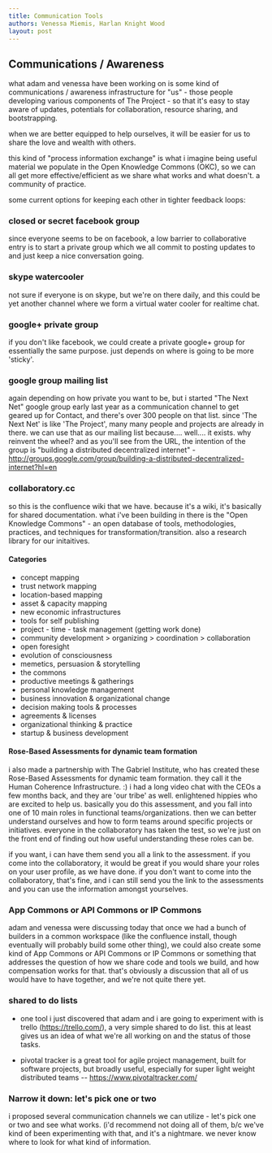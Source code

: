 ```yaml
---
title: Communication Tools
authors: Venessa Miemis, Harlan Knight Wood
layout: post
---
```


## Communications / Awareness

what adam and venessa have been working on is some kind of communications / awareness infrastructure for "us" - those people developing various components of The Project - so that it's easy to stay aware of updates, potentials for collaboration, resource sharing, and bootstrapping.

when we are better equipped to help ourselves, it will be easier for us to share the love and wealth with others. 

this kind of "process information exchange" is what i imagine being useful material we populate in the Open Knowledge Commons (OKC), so we can all get more effective/efficient as we share what works and what doesn't. a community of practice.

some current options for keeping each other in tighter feedback loops:

### closed or secret facebook group

since everyone seems to be on facebook, a low barrier to collaborative entry is to start a private group which we all commit to posting updates to and just keep a nice conversation going.

### skype watercooler

not sure if everyone is on skype, but we're on there daily, and this could be yet another channel where we form a virtual water cooler for realtime chat.

### google+ private group

if you don't like facebook, we could create a private google+ group for essentially the same purpose. just depends on where is going to be more 'sticky'. 

### google group mailing list

again depending on how private you want to be, but i started "The Next Net" google group early last year as a communication channel to get geared up for Contact, and there's over 300 people on that list. since 'The Next Net' is like 'The Project', many many people and projects are already in there. we can use that as our mailing list because.... well.... it exists. why reinvent the wheel? and as you'll see from the URL, the intention of the group is "building a distributed decentralized internet" - http://groups.google.com/group/building-a-distributed-decentralized-internet?hl=en

### collaboratory.cc

so this is the confluence wiki that we have. because it's a wiki, it's basically for shared documentation. what i've been building in there is the "Open Knowledge Commons" - an open database of tools, methodologies, practices, and techniques for transformation/transition. also a research library for our initaitives.

#### Categories

- concept mapping
- trust network mapping
- location-based mapping
- asset & capacity mapping
- new economic infrastructures
- tools for self publishing
- project - time - task management (getting work done)
- community development > organizing > coordination > collaboration
- open foresight
- evolution of consciousness
- memetics, persuasion & storytelling
- the commons
- productive meetings & gatherings
- personal knowledge management
- business innovation & organizational change
- decision making tools & processes
- agreements & licenses
- organizational thinking & practice
- startup & business development

#### Rose-Based Assessments for dynamic team formation

i also made a partnership with The Gabriel Institute, who has created these Rose-Based Assessments for dynamic team formation. they call it the Human Coherence Infrastructure. :)  i had a long video chat with the CEOs a few months back, and they are 'our tribe' as well. enlightened hippies who are excited to help us. basically you do this assessment, and you fall into one of 10 main roles in functional teams/organizations. then we can better understand ourselves and how to form teams around specific projects or initiatives. everyone in the collaboratory has taken the test, so we're just on the front end of finding out how useful understanding these roles can be.

if you want, i can have them send you all a link to the assessment. if you come into the collaboratory, it would be great if you would share your roles on your user profile, as we have done. if you don't want to come into the collaboratory, that's fine, and i can still send you the link to the assessments and you can use the information amongst yourselves.

### App Commons or API Commons or IP Commons

adam and venessa were discussing today that once we had a bunch of builders in a common workspace (like the confluence install, though eventually will probably build some other thing), we could also create some kind of App Commons or API Commons or IP Commons or something that addresses the question of how we share code and tools we build, and how compensation works for that. that's obviously a discussion that all of us would have to have together, and we're not quite there yet.

### shared to do lists

* one tool i just discovered that adam and i are going to experiment with is trello (https://trello.com/), a very simple shared to do list. this at least gives us an idea of what we're all working on and the status of those tasks. 

* pivotal tracker is a great tool for agile project management, built for software projects, but broadly useful, especially for super light weight distributed teams -- https://www.pivotaltracker.com/

### Narrow it down: let's pick one or two 

i proposed several communication channels we can utilize - let's pick one or two and see what works. (i'd recommend not doing all of them, b/c we've kind of been experimenting with that, and it's a nightmare. we never know where to look for what kind of information.
